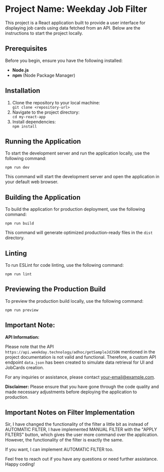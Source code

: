 <!DOCTYPE html>
<html lang="en">
<head>
  <meta charset="UTF-8">
  <meta name="viewport" content="width=device-width, initial-scale=1.0">
  <title>Weekday Job Filter - README</title>
</head>
<body>

<h1>Project Name: <strong>Weekday Job Filter</strong></h1>

<p>This project is a React application built to provide a user interface for displaying job cards using data fetched from an API. Below are the instructions to start the project locally.</p>

<h2>Prerequisites</h2>

<p>Before you begin, ensure you have the following installed:</p>

<ul>
  <li><strong>Node.js</strong></li>
  <li><strong>npm</strong> (Node Package Manager)</li>
</ul>

<h2>Installation</h2>

<ol>
  <li>Clone the repository to your local machine:</li>
  <code>git clone &lt;repository-url&gt;</code>
  
  <li>Navigate to the project directory:</li>
  <code>cd my-react-app</code>
  
  <li>Install dependencies:</li>
  <code>npm install</code>
</ol>

<h2>Running the Application</h2>

<p>To start the development server and run the application locally, use the following command:</p>

<code>npm run dev</code>

<p>This command will start the development server and open the application in your default web browser.</p>

<h2>Building the Application</h2>

<p>To build the application for production deployment, use the following command:</p>

<code>npm run build</code>

<p>This command will generate optimized production-ready files in the <code>dist</code> directory.</p>

<h2>Linting</h2>

<p>To run ESLint for code linting, use the following command:</p>

<code>npm run lint</code>

<h2>Previewing the Production Build</h2>

<p>To preview the production build locally, use the following command:</p>

<code>npm run preview</code>

<h2>Important Note:</h2>

<p><strong>API Information:</strong></p>

<p>Please note that the API <code>https://api.weekday.technology/adhoc/getSampleJdJSON</code> mentioned in the project documentation is not valid and functional. Therefore, a custom API endpoint <code>data.json</code> has been created to simulate data retrieval for UI and JobCards creation.</p>

<p>For any inquiries or assistance, please contact <a href="mailto:wajhoor2001@gmail.com">your-email@example.com</a>.</p>

<p><strong>Disclaimer:</strong> Please ensure that you have gone through the code quality and made necessary adjustments before deploying the application to production.</p>

<h2>Important Notes on Filter Implementation</h2>

<p>Sir, I have changed the functionality of the filter a little bit as instead of AUTOMATIC FILTER, I have implemented MANUAL FILTER with the "APPLY FILTERS" button, which gives the user more command over the application. However, the functionality of the filter is exactly the same.</p>

<p>If you want, I can implement AUTOMATIC FILTER too.</p>

<p>Feel free to reach out if you have any questions or need further assistance. Happy coding!</p>

</body>
</html>
